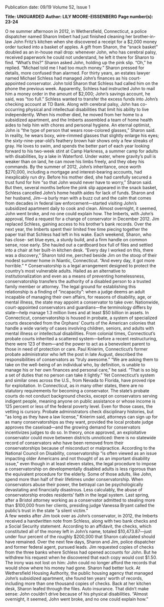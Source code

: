 Publication date: 09/19
Volume 52, Issue 1

**Title: UNGUARDED**
**Author: LILY MOORE-EISSENBERG**
**Page number(s): 23-24**

O
ne summer afternoon in 2012, in 
Wethersfield, Connecticut, a police 
dispatcher named Sharon Imbert had 
just finished cleaning her brother-in-law John 
Fritz’s kitchen when she discovered a receipt 
for a $2,000 money order tucked into a basket 
of apples. A gift from Sharon, the “snack basket” 
doubled as an in-house mail drop: whenever 
John, who has cerebral palsy, received paperwork 
he could not understand, he left it there for 
Sharon to find. “What’s this?” Sharon asked 
John, holding up the pink slip. “Oh,” he replied. 
“Michael told me I had too much money.” 
Sharon pressed for details, more confused 
than alarmed. For thirty years, an estates lawyer 
named Michael Schless had managed John’s 
finances as his court-appointed conservator. John 
told Sharon that Schless had called him on the 
phone the previous week. Apparently, Schless 
had instructed John to mail him a money order 
in the amount of $2,000; John’s savings account, 
he said, was “too full.” Schless wanted to transfer 
the excess funds into John’s checking account at 
TD Bank.
Along 
with 
cerebral 
palsy, 
John 
has 
co-occurring physical and intellectual disabilities 
that limit his ability to live independently. 
When his mother died, he moved from her 
home to a subsidized apartment, and the 
Imberts assembled a team of home health aides 
to help him with chores and personal hygiene. 
An eternal optimist, John is “the type of person 
that wears rose-colored glasses,” Sharon said. In 
reality, he wears boxy, wire-rimmed glasses that 
slightly enlarge his eyes; the sixty-nine-year-old’s 
feathery brown hair shows only a few streaks of 
gray. He loves to swim, and spends the better 
part of each year looking forward to his two-week 
stint at Camp Harkness, a summer camp for 
adults with disabilities, by a lake in Waterford. 
Under water, where gravity’s pull is weaker than 
on land, he can move his limbs freely, and they 
obey his commands.
By the summer of 2012, John’s inheritance, 
once worth $270,000, including a mortgage and 
interest-bearing accounts, had inexplicably run 
dry. Before his mother died, she had carefully 
secured a trust fund for him “so that John would 
never have to worry,” Sharon said. But then, 
several months before the pink slip appeared in 
the snack basket, Schless cancelled John’s home 
health aides for lack of funds. Sharon and her 
husband, Jim—a burly man with a buzz cut and 
the calm that comes from decades in federal law 
enforcement—started visiting John’s subsidized 
apartment daily to cook and clean. Almost 
overnight, it seemed, John went broke, and no 
one could explain how. 
The Imberts, with John’s approval, filed a 
request for a change of conservator in December 
2012. Jim replaced Schless, gaining access to his 
brother’s bank records. Over the next year, the 
Imberts spent their limited free time piecing 
together the paper trail that Schless had left in 
his wake. Each weekend, Sharon, who has close-
set blue eyes, a sturdy build, and a firm handle 
on common sense, rose early. She hauled out 
a cardboard box full of files and settled into a 
chair at her built-in kitchen desk. 
“Every day I worked on this, there was a 
discovery,” Sharon told me, perched beside Jim 
on the stoop of their modest summer home in 
Niantic, Connecticut. “And every day, it got 
more horrible.” 
*
Conservatorship is a legal arrangement designed 
to protect the country’s most vulnerable adults. 
Hailed as an alternative to institutionalization 
and even as a means of preventing homelessness, 
conservatorship transfers the authority of a disabled 
person to a trusted family member or attorney. The 
legal ground for establishing this relationship is a 
finding of “incapacity”: when a judge deems an 
adult incapable of managing their own affairs, for 
reasons of disability, age, or mental illness, the 
state may appoint a conservator to take over. 
Nationwide, court-appointed conservators and 
guardians—the terminology differs by state—help 
manage 1.3 million lives and at least $50 billion 
in assets. In Connecticut, conservatorship is 
housed in probate, a system of specialized courts 
descended from the Orphans’ Courts of the 
American colonies that handle a wide variety of 
cases involving children, seniors, and adults with 
mental illness or intellectual disabilities. From 
colonial times, Connecticut’s probate courts 
inherited a scattered system—before a recent 
restructuring, there were 123 of them—and the 
power to act as a benevolent parent to those in need 
of protection or care. Paul Knierim, Connecticut’s 
former probate administrator who left the post 
in late August, described the responsibilities of 
conservators as “truly awesome.” “We are asking 
them to take on the well-being of an individual 
who, by definition, is unable to manage his or her 
own finances and personal care,” he said. “That 
is so big a set of duties that no person can take it 
lightly.”
Yet Connecticut’s system and similar ones across 
the U.S., from Nevada to Florida, have proved 
ripe for exploitation. In Connecticut, as in many 
other states, there are no statutory requirements 
for becoming a conservator. The state’s probate 
courts do not conduct background checks, except 
on conservators serving indigent people, meaning 
anyone on public assistance or whose income is 
125 percent or less of the federal poverty level. 
Even for those cases, the vetting is cursory. Probate 
administrators check disciplinary histories, but “as 
long as they have a law license,” Knierim said, 
attorneys can sign up for as many conservatorships 
as they want, provided the local probate judge 
approves the caseload—and the growing demand 
for conservators incentivizes judges to do so. In 
theory, once approved, an exploitative conservator 
could move between districts unnoticed: there is 
no statewide record of conservators who have been 
removed from their conservatorships because of 
misconduct or malpractice.
According 
to 
the 
National 
Council 
on 
Disability, conservatorship “is often viewed as an 
issue impacting older Americans and not thought 
of as an important disability issue,” even though 
in at least eleven states, the legal procedure to 
impose a conservatorship on developmentally 
disabled adults is less rigorous than the equivalent 
procedure for the elderly. Some of those adults, 
like John, spend more than half of their lifetimes 
under conservatorship. When conservators abuse 
their power, the betrayal can be psychologically 
devastating 
and 
financially 
disastrous. 
Less 
calculably, the abuse of conservatorship erodes 
residents’ faith in the legal system. Last spring, 
after a Bristol attorney working as a conservator 
admitted to stealing more than $100,000 from her 
clients, presiding judge Vanessa Bryant called the 
public’s trust in the state “a silent victim.”        
A few weeks after Jim took over as John’s 
conservator, in 2012, the Imberts received a 
handwritten note from Schless, along with two 
bank checks and a Social Security statement. 
According to an affidavit, the checks, which 
constituted all of the money left in John’s name, 
totaled $10,473.87—just under four percent of the 
roughly $200,000 that Sharon calculated should 
have remained. 
Over the next few days, Sharon and Jim, police 
dispatcher and former federal agent, pursued 
leads. Jim requested copies of checks from the 
three banks where Schless had opened accounts 
for John. But he withdrew his request when he 
discovered that each copy would cost $1.50. The 
irony was not lost on him: John could no longer 
afford the records that would show where his 
money had gone. 
Sharon had better luck. At Wethersfield 
Housing Authority, the public housing agency that 
managed John’s subsidized apartment, she found 
ten years’ worth of records, including more than 
one thousand copies of checks. Back at her kitchen 
desk, Sharon leafed through the files. 
Auto insurance. That didn’t make sense: John 
couldn’t drive because of his physical disabilities. 
“Almost overnight, it 
seemed, John went 
broke, and no one 
could explain how.”